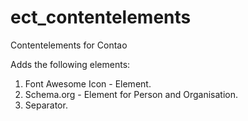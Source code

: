 ect_contentelements
===================

Contentelements for Contao

Adds the following elements:

1) Font Awesome Icon - Element.<br>
2) Schema.org - Element for Person and Organisation.<br>
3) Separator.